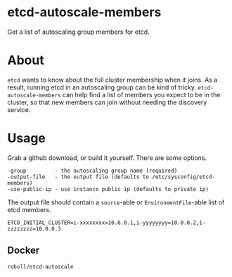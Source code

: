 # etcd-autoscale-members

Get a list of autoscaling group members for etcd.

# About

`etcd` wants to know about the full cluster membership when it joins. As a result, running etcd in an autoscaling group can be kind of tricky. `etcd-autoscale-members` can help find a list of members you expect to be in the cluster, so that new members can join without needing the discovery service.

# Usage

Grab a github download, or build it yourself. There are some options.

    -group         - the autoscaling group name (required)
    -output-file   - the output file (defaults to /etc/sysconfig/etcd-members)
    -use-public-ip - use instance public ip (defaults to private ip)

The output file should contain a `source`-able or `EnvironmentFile`-able list of etcd members.

    ETCD_INITIAL_CLUSTER=i-xxxxxxxx=10.0.0.1,i-yyyyyyyy=10.0.0.2,i-zzzzzzzz=10.0.0.3

## Docker

`roboll/etcd-autoscale`
